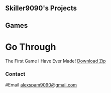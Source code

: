 ## Skiller9090's Projects

## Games
# Go Through
The First Game I Have Ever Made!
[Download Zip](https://github.com/Skiller9090/GoThrough/raw/master/Windows%20x86_64.zip)


### Contact
#Email
alexspam9090@gmail.com
